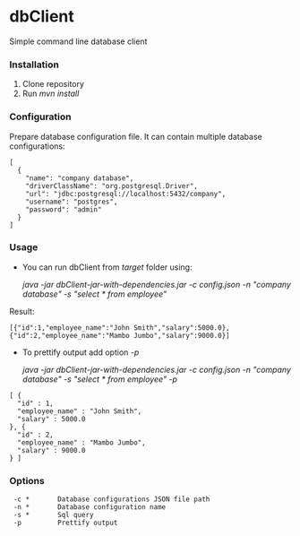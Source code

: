 # dbClient
Simple command line database client

### Installation
1. Clone repository
2. Run  _mvn install_

### Configuration
Prepare database configuration file. It can contain multiple database configurations:
```
[
  {
    "name": "company database",
    "driverClassName": "org.postgresql.Driver",
    "url": "jdbc:postgresql://localhost:5432/company",
    "username": "postgres",
    "password": "admin"
  }
]
```

### Usage
* You can run dbClient from _target_ folder using:

     _java -jar dbClient-jar-with-dependencies.jar -c config.json -n "company database" -s "select * from employee"_


Result:
```
[{"id":1,"employee_name":"John Smith","salary":5000.0},{"id":2,"employee_name":"Mambo Jumbo","salary":9000.0}]
```


* To prettify output add option _-p_

     _java -jar dbClient-jar-with-dependencies.jar -c config.json -n "company database" -s "select * from employee" -p_

```
[ {
  "id" : 1,
  "employee_name" : "John Smith",
  "salary" : 5000.0
}, {
  "id" : 2,
  "employee_name" : "Mambo Jumbo",
  "salary" : 9000.0
} ]
```

### Options
```
 -c *       Database configurations JSON file path
 -n *       Database configuration name
 -s *       Sql query
 -p         Prettify output
```

